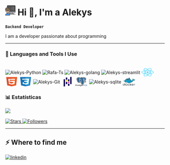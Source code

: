 # ![alt text](programmer_32.png) Hi 👋, I'm a Alekys

**`Backend Developer`**

I am a developer passionate about programming

---





### 🚀 Languages and Tools I Use

<div style="display: inline_block"><br>
  <img align="center" alt="Alekys-Python" height="30" width="40" src="https://cdn.jsdelivr.net/gh/devicons/devicon@latest/icons/python/python-original.svg">
  <img align="center" alt="Rafa-Ts" height="30" width="40" src="https://cdn.jsdelivr.net/gh/devicons/devicon@latest/icons/django/django-plain.svg">
  <img align="center" alt="Alekys-golang" height="30" width="40" src="https://cdn.jsdelivr.net/gh/devicons/devicon@latest/icons/go/go-original-wordmark.svg"/>
  <img align="center" alt="Alekys-streamlit" height="30" width="40" src="https://cdn.jsdelivr.net/gh/devicons/devicon@latest/icons/streamlit/streamlit-original.svg">
  <img align="center" alt="Alekys-React" height="30" width="40" src="https://raw.githubusercontent.com/devicons/devicon/master/icons/react/react-original.svg">
  <img align="center" alt="Alekys-HTML" height="30" width="40" src="https://raw.githubusercontent.com/devicons/devicon/master/icons/html5/html5-original.svg">
  <img align="center" alt="Alekys-CSS" height="30" width="40" src="https://raw.githubusercontent.com/devicons/devicon/master/icons/css3/css3-original.svg">
  <img align="center" alt="Alekys-Git" height="30" width="40" src="https://cdn.jsdelivr.net/gh/devicons/devicon@latest/icons/git/git-original.svg">
  <!--<a target="_blank" href="https://raw.githubusercontent.com/devicons/devicon/2ae2a900d2f041da66e950e4d48052658d850630/icons/pandas/pandas-original.svg" > -->
  <img align="center" alt="Alekys-pandas" height="30" width="40"  src="https://raw.githubusercontent.com/devicons/devicon/2ae2a900d2f041da66e950e4d48052658d850630/icons/pandas/pandas-original.svg" alt="pandas"  width="42" height="42" />
  <!-- <a target="_blank" href="https://raw.githubusercontent.com/devicons/devicon/master/icons/postgresql/postgresql-original-wordmark.svg"> -->
  <img align="center" alt="Alekys-postgresql" height="30" width="40"  src="https://raw.githubusercontent.com/devicons/devicon/master/icons/postgresql/postgresql-original-wordmark.svg" alt="postgresql" width="42" height="42" />
  <!-- <a target="_blank" href="https://www.vectorlogo.zone/logos/sqlite/sqlite-icon.svg"> -->
  <img align="center" alt="Alekys-sqlite" height="30" width="40"  src="https://www.vectorlogo.zone/logos/sqlite/sqlite-icon.svg" alt="sqlite" width="42" height="42" /></a>
  <!-- <a target="_blank" href="https://raw.githubusercontent.com/devicons/devicon/master/icons/docker/docker-original-wordmark.svg"> -->
  <img align="center" alt="Alekys-docker" height="30" width="40"  src="https://raw.githubusercontent.com/devicons/devicon/master/icons/docker/docker-original-wordmark.svg" alt="docker" width="42" height="42" /></a>
</div>




### 📊 Estatísticas

<div>
    <a href="https://github.com/AlekysCoelho/convoychat">
    <img height=200 align="center" src="https://github-readme-stats.vercel.app/api/top-langs?username=AlekysCoelho&layout=compact&langs_count=8&card_width=320&show_icons=true&theme=radical" />
    </a>
</div>

<div style="display: inline_block"><br>
    <a href="https://github.com/AlekysCoelho?tab=followers">
        <img 
            alt="Stars" 
            title="GitHub stars" 
            src="https://custom-icon-badges.demolab.com/github/stars/AlekysCoelho?color=e21b5a&labelColor=e21b5a&style=for-the-badge&logo=star&label=Stars&logoColor=white"
        />
    </a>
    <a href="https://github.com/AlekysCoelho?tab=followers">
        <img 
            alt="Followers" 
            title="Follow me on github" 
            src="https://custom-icon-badges.demolab.com/github/followers/AlekysCoelho?color=012a75&labelColor=012a75&style=for-the-badge&logo=github&label=Followers&logoColor=white"
        />
    </a>
</div>

---

<h2>⚡️ Where to find me</h2>
<p><a target="_blank" href="https://www.linkedin.com/in/https://www.linkedin.com/in/alekyscoelho/" style="display: inline-block;"><img src="https://img.shields.io/badge/linkedin-logo?style=for-the-badge&logo=linkedin&logoColor=white&color=%230a77b6" alt="linkedin" /></a></p>
